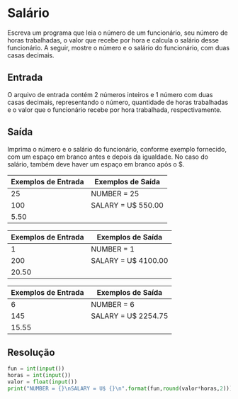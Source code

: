 # Salário
Escreva um programa que leia o número de um funcionário, seu número de horas trabalhadas, o valor que recebe por hora e calcula o salário desse funcionário. A seguir, mostre o número e o salário do funcionário, com duas casas decimais.

## Entrada
O arquivo de entrada contém 2 números inteiros e 1 número com duas casas decimais, representando o número, quantidade de horas trabalhadas e o valor que o funcionário recebe por hora trabalhada, respectivamente.

## Saída
Imprima o número e o salário do funcionário, conforme exemplo fornecido, com um espaço em branco antes e depois da igualdade. No caso do salário, também deve haver um espaço em branco após o $.

| Exemplos de Entrada |  Exemplos de Saída  |
|---------------------|---------------------|
| 25                  | NUMBER = 25         |
| 100                 | SALARY = U$ 550.00  |
| 5.50                |                     |

| Exemplos de Entrada |  Exemplos de Saída  |
|---------------------|---------------------|
| 1                   | NUMBER = 1          |
| 200                 | SALARY = U$ 4100.00 |
| 20.50               |                     |

| Exemplos de Entrada |  Exemplos de Saída  |
|---------------------|---------------------|
| 6                   | NUMBER = 6          |
| 145                 | SALARY = U$ 2254.75 |
| 15.55               |                     |

## Resolução
```python
fun = int(input())
horas = int(input())
valor = float(input())
print("NUMBER = {}\nSALARY = U$ {}\n".format(fun,round(valor*horas,2)))
```